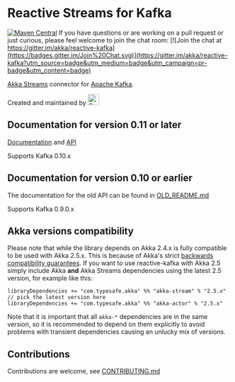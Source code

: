 Reactive Streams for Kafka
====
[![Maven Central](https://maven-badges.herokuapp.com/maven-central/com.typesafe.akka/akka-stream-kafka_2.11/badge.svg)](https://maven-badges.herokuapp.com/maven-central/com.typesafe.akka/akka-stream-kafka_2.11)
If you have questions or are working on a pull request or just curious, please feel welcome to join the chat room: [![Join the chat at https://gitter.im/akka/reactive-kafka](https://badges.gitter.im/Join%20Chat.svg)](https://gitter.im/akka/reactive-kafka?utm_source=badge&utm_medium=badge&utm_campaign=pr-badge&utm_content=badge)


[Akka Streams](http://doc.akka.io/docs/akka/current/scala/stream/index.html) connector for [Apache Kafka](https://kafka.apache.org/).

Created and maintained by
[<img src="https://softwaremill.com/images/header-main-logo.3449d6a3.svg" alt="SoftwareMill logo" height="25">](https://softwaremill.com)

## Documentation for version 0.11 or later

[Documentation](http://doc.akka.io/docs/akka-stream-kafka/current/) and [API](http://doc.akka.io/api/akka-stream-kafka/current/)

Supports Kafka 0.10.x

## Documentation for version 0.10 or earlier

The documentation for the old API can be found in [OLD_README.md](https://github.com/akka/reactive-kafka/blob/master/OLD_README.md)

Supports Kafka 0.9.0.x

## Akka versions compatibility

Please note that while the library depends on Akka 2.4.x is fully compatible to be used with Akka 2.5.x.
This is because of Akka's strict [backwards compatibility guarantees](http://doc.akka.io/docs/akka/2.5.3/scala/common/binary-compatibility-rules.html). If you want to use reactive-kafka with Akka 2.5 simply include Akka **and** Akka Streams dependencies using the latest 2.5 version, for example like this:

```
libraryDependencies += "com.typesafe.akka" %% "akka-stream" % "2.5.x" // pick the latest version here
libraryDependencies += "com.typesafe.akka" %% "akka-actor" % "2.5.x"
```

Note that it is important that all `akka-*` dependencies are in the same version, so it is recommended to depend on them explicitly to avoid problems with transient dependencies causing an unlucky mix of versions.

## Contributions

Contributions are welcome, see [CONTRIBUTING.md](https://github.com/akka/reactive-kafka/blob/master/CONTRIBUTING.md)
